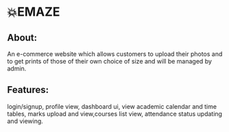 # 💥EMAZE

## About:

An e-commerce website which allows customers to upload their photos and to get prints of those of their own choice of size and will be managed by admin.

## Features: 
login/signup, profile view, dashboard ui, view academic calendar and time tables, marks upload and view,courses list view, attendance status updating and viewing.
